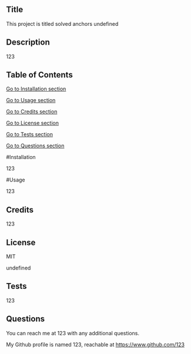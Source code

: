 ## Title

  This project is titled solved anchors
  undefined
  
  ## Description

  123

  ## Table of Contents

  [Go to Installation section](#installation)

  [Go to Usage section](#usage)

  [Go to Credits section](#credits)

  [Go to License section](#license)

  [Go to Tests section](#tests)

  [Go to Questions section](#questions)
  
  #Installation

  123

#Usage

123

## Credits

123

## License

MIT

undefined

## Tests 

123

## Questions

You can reach me at 123 with any additional questions.

My Github profile is named 123, reachable at https://www.github.com/123